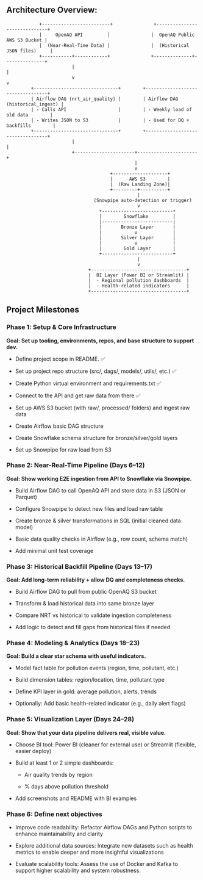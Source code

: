 ## Architecture Overview:

                +-------------------------+               +------------------------------+
                |     OpenAQ API         |               |  OpenAQ Public AWS S3 Bucket |
                |  (Near-Real-Time Data) |               |  (Historical JSON files)     |
                +-----------+------------+               +--------------+---------------+
                            |                                             |
                            v                                             v
             +-------------------------------+        +----------------------------------+
             | Airflow DAG (nrt_air_quality) |        | Airflow DAG (historical_ingest) |
             | - Calls API                   |        | - Weekly load of old data        |
             | - Writes JSON to S3           |        | - Used for DQ + backfills        |
             +-------------------------------+        +----------------------------------+
                            |                                             |
                            +----------------------+----------------------+
                                                   |
                                                   v
                                          +--------------------+
                                          |      AWS S3        |
                                          |  (Raw Landing Zone)|
                                          +---------+----------+
                                                    |
                                    (Snowpipe auto-detection or trigger)
                                                    v
                                      +--------------------------+
                                      |        Snowflake         |
                                      |--------------------------|
                                      |       Bronze Layer       |
                                      |            v             |
                                      |       Silver Layer       |
                                      |            v             |
                                      |        Gold Layer        |
                                      +--------------------------+
                                                    |
                                                    v
                                  +-----------------------------------+
                                  |  BI Layer (Power BI or Streamlit) |
                                  |  - Regional pollution dashboards  |
                                  |  - Health-related indicators      |
                                  +-----------------------------------+



## Project Milestones

### Phase 1: Setup & Core Infrastructure

**Goal: Set up tooling, environments, repos, and base structure to support dev.**

 - Define project scope in README. ✅

 - Set up project repo structure (src/, dags/, models/, utils/, etc.) ✅

 - Create Python virtual environment and requirements.txt ✅

 - Connect to the API and get raw data from there ✅

 - Set up AWS S3 bucket (with raw/, processed/ folders) and ingest raw data
 
 - Create Airflow basic DAG structure

 - Create Snowflake schema structure for bronze/silver/gold layers

 - Set up Snowpipe for raw load from S3

### Phase 2: Near-Real-Time Pipeline (Days 6–12)

**Goal: Show working E2E ingestion from API to Snowflake via Snowpipe.**

 - Build Airflow DAG to call OpenAQ API and store data in S3 (JSON or Parquet)

 - Configure Snowpipe to detect new files and load raw table

 - Create bronze & silver transformations in SQL (initial cleaned data model)

 - Basic data quality checks in Airflow (e.g., row count, schema match)

 - Add minimal unit test coverage

### Phase 3: Historical Backfill Pipeline (Days 13–17)
**Goal: Add long-term reliability + allow DQ and completeness checks.**

 - Build Airflow DAG to pull from public OpenAQ S3 bucket

 - Transform & load historical data into same bronze layer

 - Compare NRT vs historical to validate ingestion completeness

 - Add logic to detect and fill gaps from historical files if needed

### Phase 4: Modeling & Analytics (Days 18–23)
**Goal: Build a clear star schema with useful indicators.**

- Model fact table for pollution events (region, time, pollutant, etc.)

- Build dimension tables: region/location, time, pollutant type

- Define KPI layer in gold: average pollution, alerts, trends

- Optionally: Add basic health-related indicator (e.g., daily alert flags)

### Phase 5: Visualization Layer (Days 24–28)
**Goal: Show that your data pipeline delivers real, visible value.**

 - Choose BI tool: Power BI (cleaner for external use) or Streamlit (flexible, easier deploy)

 - Build at least 1 or 2 simple dashboards:

    - Air quality trends by region

    - % days above pollution threshold

 - Add screenshots and README with BI examples

### Phase 6: Define next objectives

 - Improve code readability: Refactor Airflow DAGs and Python scripts to enhance maintainability and clarity

 - Explore additional data sources: Integrate new datasets such as health metrics to enable deeper and more insightful visualizations

 - Evaluate scalability tools: Assess the use of Docker and Kafka to support higher scalability and system robustness.